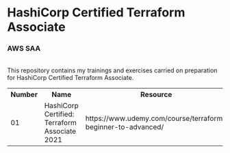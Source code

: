 # HashiCorp Certified Terraform Associate
<h3>AWS SAA</h3> <br>
This repository contains my trainings and exercises carried on preparation for HashiCorp Certified Terraform Associate.
<table>
  <tr>
    <th>Number</th>
    <th>Name</th>
    <th>Resource</th>
    <th>Status</th>
  </tr>
  
  <tr>
    <td>01</td>
    <td>HashiCorp Certified: Terraform Associate 2021</td>
    <td>https://www.udemy.com/course/terraform-beginner-to-advanced/</td>
    <td>Peding</td>
   </tr>
</table> 
